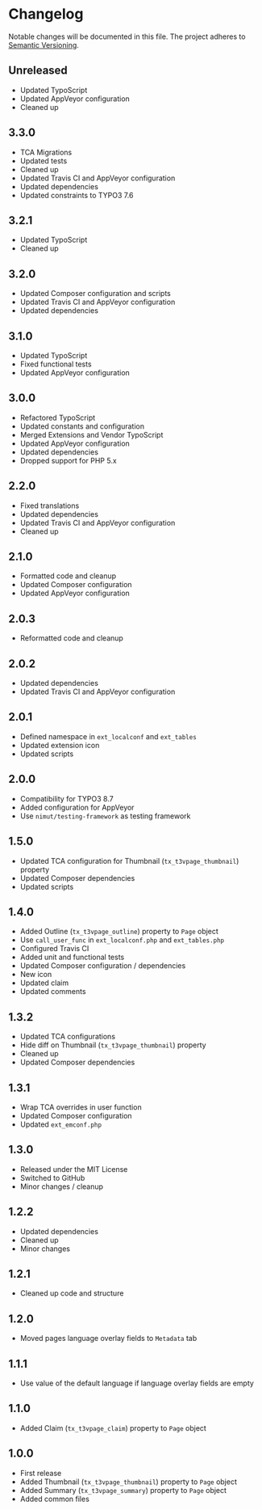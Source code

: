 Changelog
=========

Notable changes will be documented in this file. The project adheres to [Semantic Versioning].

Unreleased
----------

* Updated TypoScript
* Updated AppVeyor configuration
* Cleaned up

3.3.0
-----

* TCA Migrations
* Updated tests
* Cleaned up
* Updated Travis CI and AppVeyor configuration
* Updated dependencies
* Updated constraints to TYPO3 7.6

3.2.1
-----

* Updated TypoScript
* Cleaned up

3.2.0
-----

* Updated Composer configuration and scripts
* Updated Travis CI and AppVeyor configuration
* Updated dependencies

3.1.0
-----

* Updated TypoScript
* Fixed functional tests
* Updated AppVeyor configuration

3.0.0
-----

* Refactored TypoScript
* Updated constants and configuration
* Merged Extensions and Vendor TypoScript
* Updated AppVeyor configuration
* Updated dependencies
* Dropped support for PHP 5.x

2.2.0
-----

* Fixed translations
* Updated dependencies
* Updated Travis CI and AppVeyor configuration
* Cleaned up

2.1.0
-----

* Formatted code and cleanup
* Updated Composer configuration
* Updated AppVeyor configuration

2.0.3
-----

* Reformatted code and cleanup

2.0.2
-----

* Updated dependencies
* Updated Travis CI and AppVeyor configuration

2.0.1
-----

* Defined namespace in `ext_localconf` and `ext_tables`
* Updated extension icon
* Updated scripts

2.0.0
-----

* Compatibility for TYPO3 8.7
* Added configuration for AppVeyor
* Use `nimut/testing-framework` as testing framework

1.5.0
-----

* Updated TCA configuration for Thumbnail (`tx_t3vpage_thumbnail`) property
* Updated Composer dependencies
* Updated scripts

1.4.0
-----

* Added Outline (`tx_t3vpage_outline`) property to `Page` object
* Use `call_user_func` in `ext_localconf.php` and `ext_tables.php`
* Configured Travis CI
* Added unit and functional tests
* Updated Composer configuration / dependencies
* New icon
* Updated claim
* Updated comments

1.3.2
-----

* Updated TCA configurations
* Hide diff on Thumbnail (`tx_t3vpage_thumbnail`) property
* Cleaned up
* Updated Composer dependencies

1.3.1
-----

* Wrap TCA overrides in user function
* Updated Composer configuration
* Updated `ext_emconf.php`

1.3.0
-----

* Released under the MIT License
* Switched to GitHub
* Minor changes / cleanup

1.2.2
-----

* Updated dependencies
* Cleaned up
* Minor changes

1.2.1
-----

* Cleaned up code and structure

1.2.0
-----

* Moved pages language overlay fields to `Metadata` tab

1.1.1
-----

* Use value of the default language if language overlay fields are empty

1.1.0
-----

* Added Claim (`tx_t3vpage_claim`) property to `Page` object

1.0.0
-----

* First release
* Added Thumbnail (`tx_t3vpage_thumbnail`) property to `Page` object
* Added Summary (`tx_t3vpage_summary`) property to `Page` object
* Added common files

[Semantic Versioning]: http://semver.org "Semantic Versioning"